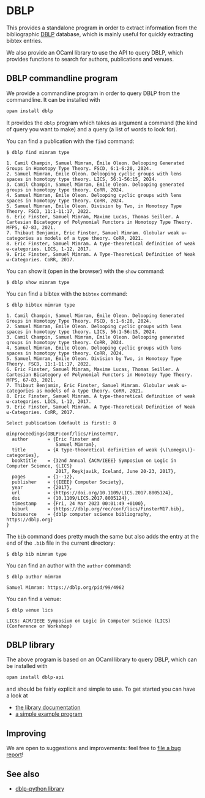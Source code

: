 # DBLP

This provides a standalone program in order to extract information from the bibliographic [DBLP](http://dblp.org) database, which is mainly useful for quickly extracting bibtex entries.

We also provide an OCaml library to use the API to query DBLP, which provides functions to search for authors, publications and venues.

## DBLP commandline program

We provide a commandline program in order to query DBLP from the commandline. It can be installed with

```bash
opam install dblp
```

It provides the `dblp` program which takes as argument a command (the kind of query you want to make) and a query (a list of words to look for).

You can find a publication with the `find` command:

```
$ dblp find mimram type

1. Camil Champin, Samuel Mimram, Émile Oleon. Delooping Generated Groups in Homotopy Type Theory. FSCD, 6:1-6:20, 2024.
2. Samuel Mimram, Émile Oleon. Delooping cyclic groups with lens spaces in homotopy type theory. LICS, 56:1-56:15, 2024.
3. Camil Champin, Samuel Mimram, Émile Oleon. Delooping generated groups in homotopy type theory. CoRR, 2024.
4. Samuel Mimram, Émile Oleon. Delooping cyclic groups with lens spaces in homotopy type theory. CoRR, 2024.
5. Samuel Mimram, Émile Oleon. Division by Two, in Homotopy Type Theory. FSCD, 11:1-11:17, 2022.
6. Eric Finster, Samuel Mimram, Maxime Lucas, Thomas Seiller. A Cartesian Bicategory of Polynomial Functors in Homotopy Type Theory. MFPS, 67-83, 2021.
7. Thibaut Benjamin, Eric Finster, Samuel Mimram. Globular weak ω-categories as models of a type theory. CoRR, 2021.
8. Eric Finster, Samuel Mimram. A type-theoretical definition of weak ω-categories. LICS, 1-12, 2017.
9. Eric Finster, Samuel Mimram. A Type-Theoretical Definition of Weak ω-Categories. CoRR, 2017.
```

You can show it (open in the browser) with the `show` command:

```
$ dblp show mimram type
```

You can find a bibtex with the `bibtex` command:

```
$ dblp bibtex mimram type

1. Camil Champin, Samuel Mimram, Émile Oleon. Delooping Generated Groups in Homotopy Type Theory. FSCD, 6:1-6:20, 2024.
2. Samuel Mimram, Émile Oleon. Delooping cyclic groups with lens spaces in homotopy type theory. LICS, 56:1-56:15, 2024.
3. Camil Champin, Samuel Mimram, Émile Oleon. Delooping generated groups in homotopy type theory. CoRR, 2024.
4. Samuel Mimram, Émile Oleon. Delooping cyclic groups with lens spaces in homotopy type theory. CoRR, 2024.
5. Samuel Mimram, Émile Oleon. Division by Two, in Homotopy Type Theory. FSCD, 11:1-11:17, 2022.
6. Eric Finster, Samuel Mimram, Maxime Lucas, Thomas Seiller. A Cartesian Bicategory of Polynomial Functors in Homotopy Type Theory. MFPS, 67-83, 2021.
7. Thibaut Benjamin, Eric Finster, Samuel Mimram. Globular weak ω-categories as models of a type theory. CoRR, 2021.
8. Eric Finster, Samuel Mimram. A type-theoretical definition of weak ω-categories. LICS, 1-12, 2017.
9. Eric Finster, Samuel Mimram. A Type-Theoretical Definition of Weak ω-Categories. CoRR, 2017.

Select publication (default is first): 8

@inproceedings{DBLP:conf/lics/FinsterM17,
  author       = {Eric Finster and
                  Samuel Mimram},
  title        = {A type-theoretical definition of weak {\(\omega\)}-categories},
  booktitle    = {32nd Annual {ACM/IEEE} Symposium on Logic in Computer Science, {LICS}
                  2017, Reykjavik, Iceland, June 20-23, 2017},
  pages        = {1--12},
  publisher    = {{IEEE} Computer Society},
  year         = {2017},
  url          = {https://doi.org/10.1109/LICS.2017.8005124},
  doi          = {10.1109/LICS.2017.8005124},
  timestamp    = {Fri, 24 Mar 2023 00:01:49 +0100},
  biburl       = {https://dblp.org/rec/conf/lics/FinsterM17.bib},
  bibsource    = {dblp computer science bibliography, https://dblp.org}
}
```

The `bib` command does pretty much the same but also adds the entry at the end of the `.bib` file in the current directory:

```
$ dblp bib mimram type
```

You can find an author with the `author` command:

```
$ dblp author mimram

Samuel Mimram: https://dblp.org/pid/99/4962
```

You can find a venue:

```
$ dblp venue lics

LICS: ACM/IEEE Symposium on Logic in Computer Science (LICS) (Conference or Workshop)
```

## DBLP library

The above program is based on an OCaml library to query DBLP, which can be installed with

```bash
opam install dblp-api
```

and should be fairly explicit and simple to use. To get started you can have a look at

- [the library documentation](https://smimram.github.io/ocaml-dblp/dblp/DBLP/)
- [a simple example program](test/test.ml)

## Improving

We are open to suggestions and improvements: feel free to [file a bug report](https://github.com/smimram/ocaml-dblp/issues)!

## See also

- [dblp-python library](https://github.com/scholrly/dblp-python)
